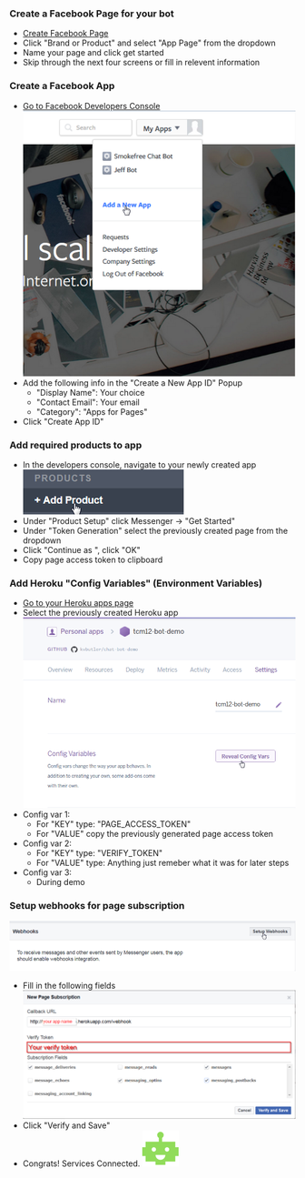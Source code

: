 ### Create a Facebook Page for your bot

* [Create Facebook Page](https://www.facebook.com/pages/create/)
* Click "Brand or Product" and select "App Page" from the dropdown
* Name your page and click get started
* Skip through the next four screens or fill in relevent information

### Create a Facebook App

* [Go to Facebook Developers Console](https://developers.facebook.com/)
![alt text](https://github.com/kvbutler/images/blob/master/add-facebook-app.png "Add Facebook app")
* Add the following info in the "Create a New App ID" Popup
	- "Display Name": Your choice
	- "Contact Email": Your email
	- "Category": "Apps for Pages"
* Click "Create App ID"

### Add required products to app

* In the developers console, navigate to your newly created app
![alt text](https://github.com/kvbutler/images/blob/master/add-product-to-fb-app.png "Add Product")
* Under "Product Setup" click Messenger -> "Get Started"
* Under "Token Generation" select the previously created page from the dropdown
* Click "Continue as <username>", click "OK"
* Copy page access token to clipboard

### Add Heroku "Config Variables" (Environment Variables)

* [Go to your Heroku apps page](https://dashboard.heroku.com/apps)
* Select the previously created Heroku app
![alt text](https://github.com/kvbutler/images/blob/master/add-config-var.png "Add Config Var")
* Config var 1:
	- For "KEY" type: "PAGE_ACCESS_TOKEN"
	- For "VALUE" copy the previously generated page access token
* Config var 2:
	- For "KEY" type: "VERIFY_TOKEN"
	- For "VALUE" type: Anything just remeber what it was for later steps
* Config var 3:
	- During demo

### Setup webhooks for page subscription

![alt text](https://github.com/kvbutler/images/blob/master/setup-webhook.png "Setup Webhooks")
* Fill in the following fields
![alt text](https://github.com/kvbutler/images/blob/master/webhook-options.png "Webhook options")
* Click "Verify and Save"
* Congrats! Services Connected. ![alt text](https://github.com/kvbutler/images/blob/master/robot-happy.png "Success options")